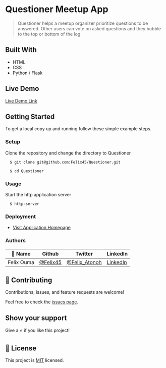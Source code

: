 # Questioner Meetup App

> Questioner helps a meetup organizer prioritize questions to be answered. Other users can vote on asked questions and they bubble to the top or bottom of the log


## Built With

- HTML
- CSS
- Python / Flask


## Live Demo

[Live Demo Link](https://felix45.github.io/Questioner/UI/templates)


## Getting Started

To get a local copy up and running follow these simple example steps.

### Setup
Clone the repository and change the directory to Questioner

``` 
  $ git clone git@github.com:Felix45/Questioner.git

  $ cd Questioner

```

### Usage
Start the http application server
``` 
  $ http-server
```

### Deployment
- [Visit Application Homepage](http://localhost:8080)


### Authors

| 👤 Name | Github | Twitter | LinkedIn |
|------|--------|---------|----------|
|Felix Ouma|[@Felix45](https://github.com/Felix45)|[@Felix_Atonoh](https://twitter.com/Felix_Atonoh)|[LinkedIn](https://www.linkedin.com/in/felix-ouma-639766b0/)|


## 🤝 Contributing

Contributions, issues, and feature requests are welcome!

Feel free to check the [issues page](https://github.com/Felix45/questioner/issues).

## Show your support

Give a ⭐️ if you like this project!

## 📝 License

This project is [MIT](https://github.com/git/git-scm.com/blob/main/MIT-LICENSE.txt) licensed.
